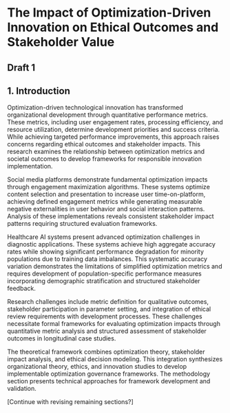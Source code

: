 # The Impact of Optimization-Driven Innovation on Ethical Outcomes and Stakeholder Value
## Draft 1

## 1. Introduction

Optimization-driven technological innovation has transformed organizational development through quantitative performance metrics. These metrics, including user engagement rates, processing efficiency, and resource utilization, determine development priorities and success criteria. While achieving targeted performance improvements, this approach raises concerns regarding ethical outcomes and stakeholder impacts. This research examines the relationship between optimization metrics and societal outcomes to develop frameworks for responsible innovation implementation.

Social media platforms demonstrate fundamental optimization impacts through engagement maximization algorithms. These systems optimize content selection and presentation to increase user time-on-platform, achieving defined engagement metrics while generating measurable negative externalities in user behavior and social interaction patterns. Analysis of these implementations reveals consistent stakeholder impact patterns requiring structured evaluation frameworks.

Healthcare AI systems present advanced optimization challenges in diagnostic applications. These systems achieve high aggregate accuracy rates while showing significant performance degradation for minority populations due to training data imbalances. This systematic accuracy variation demonstrates the limitations of simplified optimization metrics and requires development of population-specific performance measures incorporating demographic stratification and structured stakeholder feedback.

Research challenges include metric definition for qualitative outcomes, stakeholder participation in parameter setting, and integration of ethical review requirements with development processes. These challenges necessitate formal frameworks for evaluating optimization impacts through quantitative metric analysis and structured assessment of stakeholder outcomes in longitudinal case studies.

The theoretical framework combines optimization theory, stakeholder impact analysis, and ethical decision modeling. This integration synthesizes organizational theory, ethics, and innovation studies to develop implementable optimization governance frameworks. The methodology section presents technical approaches for framework development and validation.

[Continue with revising remaining sections?] 